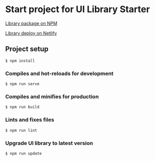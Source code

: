 # Start project for UI Library Starter

[Library package on NPM](https://www.npmjs.com/package/ui-library-starter)

[Library deploy on Netlify](https://ui-library-starter.netlify.app/)

## Project setup
```
$ npm install
```

### Compiles and hot-reloads for development
```
$ npm run serve
```

### Compiles and minifies for production
```
$ npm run build
```

### Lints and fixes files
```
$ npm run lint
```

### Upgrade UI library to latest version
```
$ npm run update
```
